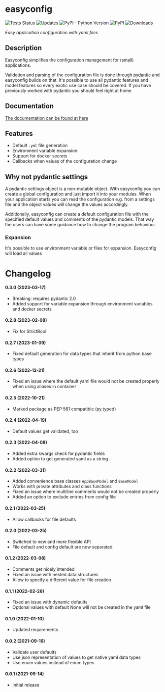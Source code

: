 # easyconfig
![Tests Status](https://github.com/spacemanspiff2007/easyconfig/workflows/Tests/badge.svg)
[![Updates](https://pyup.io/repos/github/spacemanspiff2007/easyconfig/shield.svg)](https://pyup.io/repos/github/spacemanspiff2007/easyconfig/)
![PyPI - Python Version](https://img.shields.io/pypi/pyversions/easyconfig)
![PyPI](https://img.shields.io/pypi/v/easyconfig)
[![Downloads](https://pepy.tech/badge/easyconfig/month)](https://pepy.tech/project/easyconfig)

_Easy application configuration with yaml files_

## Description
Easyconfig simplifies the configuration management for (small) applications.

Validation and parsing of the configuration file is done through [pydantic](https://pydantic-docs.helpmanual.io/)
and easyconfig builds on that.
It's possible to use all pydantic features and model features so every exotic use case should be covered.
If you have previously worked with pydantic you should feel right at home

## Documentation
[The documentation can be found at here](https://easyconfig.readthedocs.io)

## Features

- Default `.yml` file generation
- Environment variable expansion
- Support for docker secrets
- Callbacks when values of the configuration change

## Why not pydantic settings
A pydantic settings object is a non-mutable object.
With easyconfig you can create a global configuration and just import it into your modules.
When your application starts you can read the configuration e.g. from a settings file and the object values
will change the values accordingly.

Additionally, easyconfig can create a default configuration file with the specified default
values and comments of the pydantic models.
That way the users can have some guidance how to change the program behaviour.


### Expansion
It's possible to use environment variable or files for expansion. Easyconfig will load all values

# Changelog
#### 0.3.0 (2023-03-17)
- Breaking: requires pydantic 2.0
- Added support for variable expansion through environment variables and docker secrets

#### 0.2.8 (2023-02-08)
- Fix for StrictBool

#### 0.2.7 (2023-01-09)
- Fixed default generation for data types that inherit from python base types

#### 0.2.6 (2022-12-21)
- Fixed an issue where the default yaml file would not be created properly when using aliases in container

#### 0.2.5 (2022-10-21)
- Marked package as PEP 561 compatible (py.typed)

#### 0.2.4 (2022-04-19)
- Default values get validated, too

#### 0.2.3 (2022-04-08)
- Added extra kwargs check for pydantic fields
- Added option to get generated yaml as a string

#### 0.2.2 (2022-03-31)
- Added convenience base classes ``AppBaseModel`` and ``BaseModel``
- Works with private attributes and class functions
- Fixed an issue where multiline comments would not be created properly
- Added an option to exclude entries from config file

#### 0.2.1 (2022-03-25)
- Allow callbacks for file defaults

#### 0.2.0 (2022-03-25)
- Switched to new and more flexible API
- File default and config default are now separated

#### 0.1.2 (2022-03-08)
- Comments get nicely intended
- Fixed an issue with nested data structures
- Allow to specify a different value for file creation

#### 0.1.1 (2022-02-26)
- Fixed an issue with dynamic defaults
- Optional values with default None will not be created in the yaml file

#### 0.1.0 (2022-01-10)
- Updated requirements

#### 0.0.2 (2021-09-16)
- Validate user defaults
- Use json representation of values to get native yaml data types
- Use enum values instead of enum types

#### 0.0.1 (2021-09-14)
- Initial release
